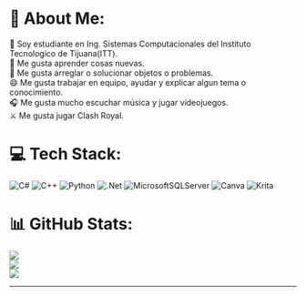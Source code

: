 # 💫 About Me:
🔭 Soy estudiante en Ing. Sistemas Computacionales del Instituto Tecnologico de Tijuana(ITT).<br>📝 Me gusta aprender cosas nuevas.<br>🔨 Me gusta arreglar o solucionar objetos o problemas.<br>😄 Me gusta trabajar en equipo, ayudar y explicar algun tema o conocimiento.<br>🎧 Me gusta mucho escuchar música y jugar videojuegos.<br>⚔️ Me gusta jugar Clash Royal.


# 💻 Tech Stack:
![C#](https://img.shields.io/badge/c%23-%23239120.svg?style=for-the-badge&logo=c-sharp&logoColor=white) ![C++](https://img.shields.io/badge/c++-%2300599C.svg?style=for-the-badge&logo=c%2B%2B&logoColor=white) ![Python](https://img.shields.io/badge/python-3670A0?style=for-the-badge&logo=python&logoColor=ffdd54) ![.Net](https://img.shields.io/badge/.NET-5C2D91?style=for-the-badge&logo=.net&logoColor=white) ![MicrosoftSQLServer](https://img.shields.io/badge/Microsoft%20SQL%20Sever-CC2927?style=for-the-badge&logo=microsoft%20sql%20server&logoColor=white) ![Canva](https://img.shields.io/badge/Canva-%2300C4CC.svg?style=for-the-badge&logo=Canva&logoColor=white) ![Krita](https://img.shields.io/badge/Krita-203759?style=for-the-badge&logo=krita&logoColor=EEF37B)
# 📊 GitHub Stats:
![](https://github-readme-stats.vercel.app/api?username=PabloTriana&theme=dark&hide_border=false&include_all_commits=false&count_private=false)<br/>
![](https://github-readme-streak-stats.herokuapp.com/?user=PabloTriana&theme=dark&hide_border=false)<br/>
![](https://github-readme-stats.vercel.app/api/top-langs/?username=PabloTriana&theme=dark&hide_border=false&include_all_commits=false&count_private=false&layout=compact)

---


